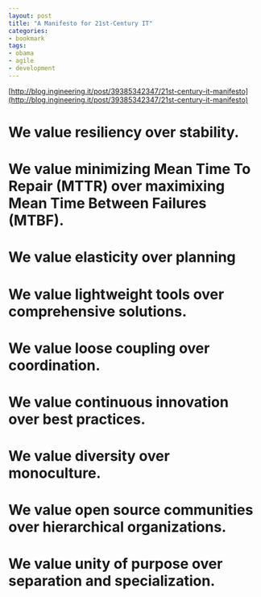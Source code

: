 ```yaml
---
layout: post
title: "A Manifesto for 21st-Century IT"
categories:
- bookmark
tags:
- obama
- agile
- development
---
```

[http://blog.ingineering.it/post/39385342347/21st-century-it-manifesto](http://blog.ingineering.it/post/39385342347/21st-century-it-manifesto)

# We value resiliency over stability.
# We value minimizing Mean Time To Repair (MTTR) over maximixing Mean Time Between Failures (MTBF).
# We value elasticity over planning
# We value lightweight tools over comprehensive solutions.
# We value loose coupling over coordination.
# We value continuous innovation over best practices.
# We value diversity over monoculture.
# We value open source communities over hierarchical organizations.
# We value unity of purpose over separation and specialization.
